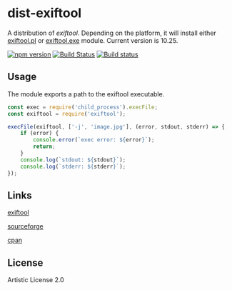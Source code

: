 # dist-exiftool
A distribution of _exiftool_. Depending on the platform, it will install
either [exiftool.pl](https://www.npmjs.com/package/exiftool.pl) or
[exiftool.exe](https://www.npmjs.com/package/exiftool.exe) module.
Current version is 10.25.

[![npm version](https://badge.fury.io/js/dist-exiftool.svg)](https://badge.fury.io/js/dist-exiftool)
[![Build Status](https://travis-ci.org/Sobesednik/dist-exiftool.svg?branch=master)](https://travis-ci.org/Sobesednik/dist-exiftool)
[![Build status](https://ci.appveyor.com/api/projects/status/7vc08npcgna2xgjt/branch/master?svg=true)](https://ci.appveyor.com/project/zavr-1/dist-exiftool/branch/master)

## Usage
The module exports a path to the exiftool executable.

```js
const exec = require('child_process').execFile;
const exiftool = require('exiftool');

execFile(exiftool, ['-j', 'image.jpg'], (error, stdout, stderr) => {
	if (error) {
		console.error(`exec error: ${error}`);
		return;
	}
	console.log(`stdout: ${stdout}`);
	console.log(`stderr: ${stderr}`);
});
```

## Links
[exiftool](http://www.sno.phy.queensu.ca/~phil/exiftool/)

[sourceforge](https://sourceforge.net/projects/exiftool/)

[cpan](http://search.cpan.org/~exiftool/)

## License
Artistic License 2.0
